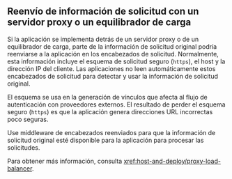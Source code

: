 ## <a name="forward-request-information-with-a-proxy-or-load-balancer"></a>Reenvío de información de solicitud con un servidor proxy o un equilibrador de carga

Si la aplicación se implementa detrás de un servidor proxy o de un equilibrador de carga, parte de la información de solicitud original podría reenviarse a la aplicación en los encabezados de solicitud. Normalmente, esta información incluye el esquema de solicitud seguro (`https`), el host y la dirección IP del cliente. Las aplicaciones no leen automáticamente estos encabezados de solicitud para detectar y usar la información de solicitud original.

El esquema se usa en la generación de vínculos que afecta al flujo de autenticación con proveedores externos. El resultado de perder el esquema seguro (`https`) es que la aplicación genera direcciones URL incorrectas poco seguras.

Use middleware de encabezados reenviados para que la información de solicitud original esté disponible para la aplicación para procesar las solicitudes.

Para obtener más información, consulta <xref:host-and-deploy/proxy-load-balancer>.
